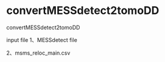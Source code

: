# convertMESSdetect2tomoDD
convertMESSdetect2tomoDD


input file
1、MESSdetect file

2、msms_reloc_main.csv
